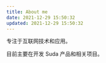 ```yaml
---
title: About me
date: 2021-12-29 15:50:32
updated: 2021-12-29 15:50:32
---
```


专注于互联网技术和应用。

目前主要在开发 Suda 产品和相关项目。